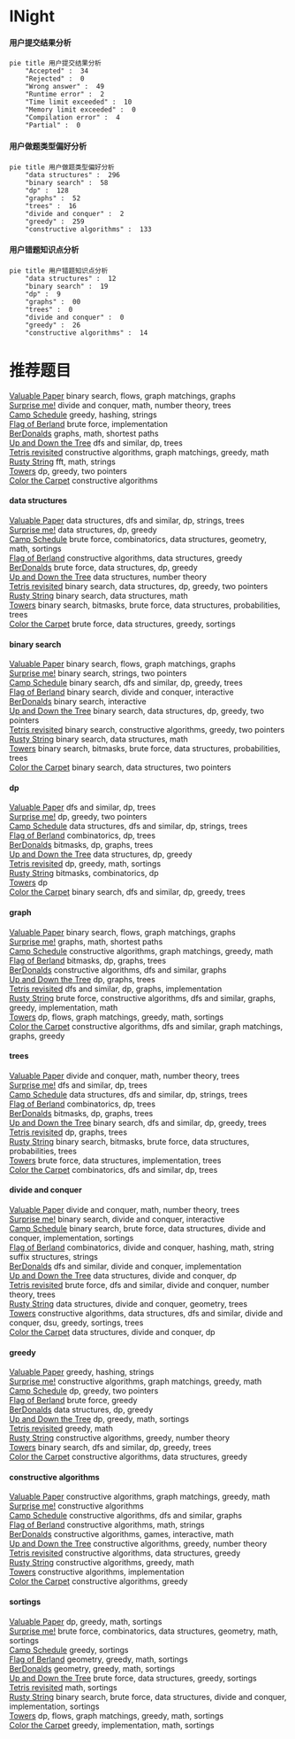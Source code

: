 # INight
<!-- tabs:start -->
#### **用户提交结果分析**

```mermaid
pie title 用户提交结果分析
    "Accepted" :  34
    "Rejected" :  0
    "Wrong answer" :  49
    "Runtime error" :  2
    "Time limit exceeded" :  10
    "Memory limit exceeded" :  0
    "Compilation error" :  4
    "Partial" :  0
```
#### **用户做题类型偏好分析**

```mermaid
pie title 用户做题类型偏好分析
    "data structures" :  296
    "binary search" :  58
    "dp" :  128
    "graphs" :  52
    "trees" :  16
    "divide and conquer" :  2
    "greedy" :  259
    "constructive algorithms" :  133
```
#### **用户错题知识点分析**

```mermaid
pie title 用户错题知识点分析
    "data structures" :  12
    "binary search" :  19
    "dp" :  9
    "graphs" :  00
    "trees" :  0
    "divide and conquer" :  0
    "greedy" :  26
    "constructive algorithms" :  14
```
<!-- tabs:end -->
# 推荐题目
[Valuable Paper](https://codeforces.com/contest/1424/problem/B)		binary search,
                        flows,
                        graph matchings,
                        graphs		  
[Surprise me!](http://codeforces.com/problemset/problem/809/E)		divide and conquer,
                        math,
                        number theory,
                        trees		  
[Camp Schedule](https://codeforces.com/contest/1138/problem/D)		greedy,
                        hashing,
                        strings		  
[Flag of Berland](http://codeforces.com/problemset/problem/837/B)		brute force,
                        implementation		  
[BerDonalds](http://codeforces.com/problemset/problem/266/D)		graphs,
                        math,
                        shortest paths		  
[Up and Down the Tree](http://codeforces.com/problemset/problem/1065/F)		dfs and similar,
                        dp,
                        trees		  
[Tetris revisited](http://codeforces.com/problemset/problem/86/B)		constructive algorithms,
                        graph matchings,
                        greedy,
                        math		  
[Rusty String](http://codeforces.com/problemset/problem/827/E)		fft,
                        math,
                        strings		  
[Towers](http://codeforces.com/problemset/problem/229/D)		dp,
                        greedy,
                        two pointers		  
[Color the Carpet](http://codeforces.com/problemset/problem/297/D)		constructive algorithms		  
<!-- tabs:start -->
#### **data structures**
[Valuable Paper](http://codeforces.com/problemset/problem/163/E)		data structures,
                        dfs and similar,
                        dp,
                        strings,
                        trees		  
[Surprise me!](http://codeforces.com/problemset/problem/675/E)		data structures,
                        dp,
                        greedy		  
[Camp Schedule](http://codeforces.com/problemset/problem/552/D)		brute force,
                        combinatorics,
                        data structures,
                        geometry,
                        math,
                        sortings		  
[Flag of Berland](https://codeforces.com/contest/866/problem/D)		constructive algorithms,
                        data structures,
                        greedy		  
[BerDonalds](http://codeforces.com/problemset/problem/1313/C1)		brute force,
                        data structures,
                        dp,
                        greedy		  
[Up and Down the Tree](http://codeforces.com/problemset/problem/914/D)		data structures,
                        number theory		  
[Tetris revisited](http://codeforces.com/problemset/problem/1492/C)		binary search,
                        data structures,
                        dp,
                        greedy,
                        two pointers		  
[Rusty String](http://codeforces.com/problemset/problem/1490/G)		binary search,
                        data structures,
                        math		  
[Towers](http://codeforces.com/problemset/problem/1479/D)		binary search,
                        bitmasks,
                        brute force,
                        data structures,
                        probabilities,
                        trees		  
[Color the Carpet](http://codeforces.com/problemset/problem/1497/A)		brute force,
                        data structures,
                        greedy,
                        sortings		  
#### **binary search**
[Valuable Paper](https://codeforces.com/contest/1424/problem/B)		binary search,
                        flows,
                        graph matchings,
                        graphs		  
[Surprise me!](http://codeforces.com/problemset/problem/701/C)		binary search,
                        strings,
                        two pointers		  
[Camp Schedule](http://codeforces.com/problemset/problem/1153/D)		binary search,
                        dfs and similar,
                        dp,
                        greedy,
                        trees		  
[Flag of Berland](http://codeforces.com/problemset/problem/1372/F)		binary search,
                        divide and conquer,
                        interactive		  
[BerDonalds](http://codeforces.com/problemset/problem/1010/B)		binary search,
                        interactive		  
[Up and Down the Tree](http://codeforces.com/problemset/problem/1492/C)		binary search,
                        data structures,
                        dp,
                        greedy,
                        two pointers		  
[Tetris revisited](http://codeforces.com/problemset/problem/1463/D)		binary search,
                        constructive algorithms,
                        greedy,
                        two pointers		  
[Rusty String](http://codeforces.com/problemset/problem/1490/G)		binary search,
                        data structures,
                        math		  
[Towers](http://codeforces.com/problemset/problem/1479/D)		binary search,
                        bitmasks,
                        brute force,
                        data structures,
                        probabilities,
                        trees		  
[Color the Carpet](http://codeforces.com/problemset/problem/1436/E)		binary search,
                        data structures,
                        two pointers		  
#### **dp**
[Valuable Paper](http://codeforces.com/problemset/problem/1065/F)		dfs and similar,
                        dp,
                        trees		  
[Surprise me!](http://codeforces.com/problemset/problem/229/D)		dp,
                        greedy,
                        two pointers		  
[Camp Schedule](http://codeforces.com/problemset/problem/163/E)		data structures,
                        dfs and similar,
                        dp,
                        strings,
                        trees		  
[Flag of Berland](http://codeforces.com/problemset/problem/482/D)		combinatorics,
                        dp,
                        trees		  
[BerDonalds](https://codeforces.com/contest/1384/problem/E)		bitmasks,
                        dp,
                        graphs,
                        trees		  
[Up and Down the Tree](http://codeforces.com/problemset/problem/675/E)		data structures,
                        dp,
                        greedy		  
[Tetris revisited](http://codeforces.com/problemset/problem/1253/C)		dp,
                        greedy,
                        math,
                        sortings		  
[Rusty String](http://codeforces.com/problemset/problem/1185/G1)		bitmasks,
                        combinatorics,
                        dp		  
[Towers](http://codeforces.com/problemset/problem/730/J)		dp		  
[Color the Carpet](http://codeforces.com/problemset/problem/1153/D)		binary search,
                        dfs and similar,
                        dp,
                        greedy,
                        trees		  
#### **graph**
[Valuable Paper](https://codeforces.com/contest/1424/problem/B)		binary search,
                        flows,
                        graph matchings,
                        graphs		  
[Surprise me!](http://codeforces.com/problemset/problem/266/D)		graphs,
                        math,
                        shortest paths		  
[Camp Schedule](http://codeforces.com/problemset/problem/86/B)		constructive algorithms,
                        graph matchings,
                        greedy,
                        math		  
[Flag of Berland](https://codeforces.com/contest/1384/problem/E)		bitmasks,
                        dp,
                        graphs,
                        trees		  
[BerDonalds](http://codeforces.com/problemset/problem/858/F)		constructive algorithms,
                        dfs and similar,
                        graphs		  
[Up and Down the Tree](http://codeforces.com/problemset/problem/868/E)		dp,
                        graphs,
                        trees		  
[Tetris revisited](http://codeforces.com/problemset/problem/1498/D)		dfs and similar,
                        dp,
                        graphs,
                        implementation		  
[Rusty String](http://codeforces.com/problemset/problem/1487/C)		brute force,
                        constructive algorithms,
                        dfs and similar,
                        graphs,
                        greedy,
                        implementation,
                        math		  
[Towers](http://codeforces.com/problemset/problem/1437/C)		dp,
                        flows,
                        graph matchings,
                        greedy,
                        math,
                        sortings		  
[Color the Carpet](http://codeforces.com/problemset/problem/1470/D)		constructive algorithms,
                        dfs and similar,
                        graph matchings,
                        graphs,
                        greedy		  
#### **trees**
[Valuable Paper](http://codeforces.com/problemset/problem/809/E)		divide and conquer,
                        math,
                        number theory,
                        trees		  
[Surprise me!](http://codeforces.com/problemset/problem/1065/F)		dfs and similar,
                        dp,
                        trees		  
[Camp Schedule](http://codeforces.com/problemset/problem/163/E)		data structures,
                        dfs and similar,
                        dp,
                        strings,
                        trees		  
[Flag of Berland](http://codeforces.com/problemset/problem/482/D)		combinatorics,
                        dp,
                        trees		  
[BerDonalds](https://codeforces.com/contest/1384/problem/E)		bitmasks,
                        dp,
                        graphs,
                        trees		  
[Up and Down the Tree](http://codeforces.com/problemset/problem/1153/D)		binary search,
                        dfs and similar,
                        dp,
                        greedy,
                        trees		  
[Tetris revisited](http://codeforces.com/problemset/problem/868/E)		dp,
                        graphs,
                        trees		  
[Rusty String](http://codeforces.com/problemset/problem/1479/D)		binary search,
                        bitmasks,
                        brute force,
                        data structures,
                        probabilities,
                        trees		  
[Towers](http://codeforces.com/problemset/problem/1511/C)		brute force,
                        data structures,
                        implementation,
                        trees		  
[Color the Carpet](http://codeforces.com/problemset/problem/1499/F)		combinatorics,
                        dfs and similar,
                        dp,
                        trees		  
#### **divide and conquer**
[Valuable Paper](http://codeforces.com/problemset/problem/809/E)		divide and conquer,
                        math,
                        number theory,
                        trees		  
[Surprise me!](http://codeforces.com/problemset/problem/1372/F)		binary search,
                        divide and conquer,
                        interactive		  
[Camp Schedule](http://codeforces.com/problemset/problem/1461/D)		binary search,
                        brute force,
                        data structures,
                        divide and conquer,
                        implementation,
                        sortings		  
[Flag of Berland](http://codeforces.com/problemset/problem/1466/G)		combinatorics,
                        divide and conquer,
                        hashing,
                        math,
                        string suffix structures,
                        strings		  
[BerDonalds](http://codeforces.com/problemset/problem/1490/D)		dfs and similar,
                        divide and conquer,
                        implementation		  
[Up and Down the Tree](https://codeforces.com/contest/1483/problem/C)		data structures,
                        divide and conquer,
                        dp		  
[Tetris revisited](http://codeforces.com/problemset/problem/1491/E)		brute force,
                        dfs and similar,
                        divide and conquer,
                        number theory,
                        trees		  
[Rusty String](http://codeforces.com/problemset/problem/1303/G)		data structures,
                        divide and conquer,
                        geometry,
                        trees		  
[Towers](http://codeforces.com/problemset/problem/1494/D)		constructive algorithms,
                        data structures,
                        dfs and similar,
                        divide and conquer,
                        dsu,
                        greedy,
                        sortings,
                        trees		  
[Color the Carpet](http://codeforces.com/problemset/problem/1482/E)		data structures,
                        divide and conquer,
                        dp		  
#### **greedy**
[Valuable Paper](https://codeforces.com/contest/1138/problem/D)		greedy,
                        hashing,
                        strings		  
[Surprise me!](http://codeforces.com/problemset/problem/86/B)		constructive algorithms,
                        graph matchings,
                        greedy,
                        math		  
[Camp Schedule](http://codeforces.com/problemset/problem/229/D)		dp,
                        greedy,
                        two pointers		  
[Flag of Berland](http://codeforces.com/problemset/problem/578/B)		brute force,
                        greedy		  
[BerDonalds](http://codeforces.com/problemset/problem/675/E)		data structures,
                        dp,
                        greedy		  
[Up and Down the Tree](http://codeforces.com/problemset/problem/1253/C)		dp,
                        greedy,
                        math,
                        sortings		  
[Tetris revisited](http://codeforces.com/problemset/problem/1217/B)		greedy,
                        math		  
[Rusty String](http://codeforces.com/problemset/problem/1325/A)		constructive algorithms,
                        greedy,
                        number theory		  
[Towers](http://codeforces.com/problemset/problem/1153/D)		binary search,
                        dfs and similar,
                        dp,
                        greedy,
                        trees		  
[Color the Carpet](https://codeforces.com/contest/866/problem/D)		constructive algorithms,
                        data structures,
                        greedy		  
#### **constructive algorithms**
[Valuable Paper](http://codeforces.com/problemset/problem/86/B)		constructive algorithms,
                        graph matchings,
                        greedy,
                        math		  
[Surprise me!](http://codeforces.com/problemset/problem/297/D)		constructive algorithms		  
[Camp Schedule](http://codeforces.com/problemset/problem/858/F)		constructive algorithms,
                        dfs and similar,
                        graphs		  
[Flag of Berland](http://codeforces.com/problemset/problem/1158/B)		constructive algorithms,
                        math,
                        strings		  
[BerDonalds](http://codeforces.com/problemset/problem/1375/F)		constructive algorithms,
                        games,
                        interactive,
                        math		  
[Up and Down the Tree](http://codeforces.com/problemset/problem/1325/A)		constructive algorithms,
                        greedy,
                        number theory		  
[Tetris revisited](https://codeforces.com/contest/866/problem/D)		constructive algorithms,
                        data structures,
                        greedy		  
[Rusty String](https://codeforces.com/contest/1457/problem/E)		constructive algorithms,
                        greedy,
                        math		  
[Towers](http://codeforces.com/problemset/problem/1453/B)		constructive algorithms,
                        implementation		  
[Color the Carpet](http://codeforces.com/problemset/problem/1493/A)		constructive algorithms,
                        greedy		  
#### **sortings**
[Valuable Paper](http://codeforces.com/problemset/problem/1253/C)		dp,
                        greedy,
                        math,
                        sortings		  
[Surprise me!](http://codeforces.com/problemset/problem/552/D)		brute force,
                        combinatorics,
                        data structures,
                        geometry,
                        math,
                        sortings		  
[Camp Schedule](http://codeforces.com/problemset/problem/1445/A)		greedy,
                        sortings		  
[Flag of Berland](https://codeforces.com/contest/1496/problem/C)		geometry,
                        greedy,
                        math,
                        sortings		  
[BerDonalds](http://codeforces.com/problemset/problem/1495/A)		geometry,
                        greedy,
                        math,
                        sortings		  
[Up and Down the Tree](http://codeforces.com/problemset/problem/1497/A)		brute force,
                        data structures,
                        greedy,
                        sortings		  
[Tetris revisited](http://codeforces.com/problemset/problem/1427/A)		math,
                        sortings		  
[Rusty String](http://codeforces.com/problemset/problem/1461/D)		binary search,
                        brute force,
                        data structures,
                        divide and conquer,
                        implementation,
                        sortings		  
[Towers](http://codeforces.com/problemset/problem/1437/C)		dp,
                        flows,
                        graph matchings,
                        greedy,
                        math,
                        sortings		  
[Color the Carpet](http://codeforces.com/problemset/problem/1473/A)		greedy,
                        implementation,
                        math,
                        sortings		  
<!-- tabs:end -->
